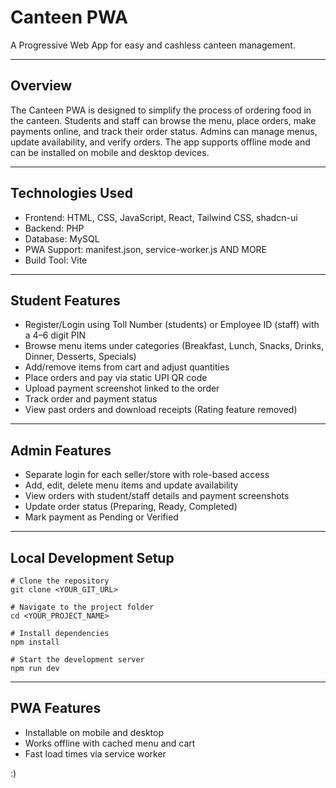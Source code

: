 # Canteen PWA

A Progressive Web App for easy and cashless canteen management.

---

## Overview

The Canteen PWA is designed to simplify the process of ordering food in the canteen.
Students and staff can browse the menu, place orders, make payments online, and track their order status.
Admins can manage menus, update availability, and verify orders.
The app supports offline mode and can be installed on mobile and desktop devices.

---

## Technologies Used

* Frontend: HTML, CSS, JavaScript, React, Tailwind CSS, shadcn-ui
* Backend: PHP
* Database: MySQL
* PWA Support: manifest.json, service-worker.js AND MORE
* Build Tool: Vite

---

## Student Features

* Register/Login using Toll Number (students) or Employee ID (staff) with a 4–6 digit PIN
* Browse menu items under categories (Breakfast, Lunch, Snacks, Drinks, Dinner, Desserts, Specials)
* Add/remove items from cart and adjust quantities
* Place orders and pay via static UPI QR code
* Upload payment screenshot linked to the order
* Track order and payment status
* View past orders and download receipts (Rating feature removed)

---

## Admin Features

* Separate login for each seller/store with role-based access
* Add, edit, delete menu items and update availability
* View orders with student/staff details and payment screenshots
* Update order status (Preparing, Ready, Completed)
* Mark payment as Pending or Verified

---

## Local Development Setup

```
# Clone the repository
git clone <YOUR_GIT_URL>

# Navigate to the project folder
cd <YOUR_PROJECT_NAME>

# Install dependencies
npm install

# Start the development server
npm run dev
```

---

## PWA Features

* Installable on mobile and desktop
* Works offline with cached menu and cart
* Fast load times via service worker

:)
